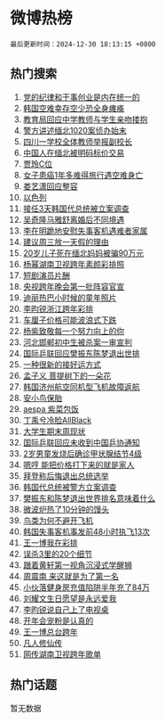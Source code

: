 # 微博热榜

`最后更新时间：2024-12-30 18:13:15 +0800`

## 热门搜索

1. [党的纪律和干事创业是内在统一的](https://m.weibo.cn/search?containerid=100103type%3D1%26t%3D10%26q%3D%23%E5%85%9A%E7%9A%84%E7%BA%AA%E5%BE%8B%E5%92%8C%E5%B9%B2%E4%BA%8B%E5%88%9B%E4%B8%9A%E6%98%AF%E5%86%85%E5%9C%A8%E7%BB%9F%E4%B8%80%E7%9A%84%23&stream_entry_id=51&isnewpage=1&extparam=seat%3D1%26c_type%3D51%26q%3D%2523%25E5%2585%259A%25E7%259A%2584%25E7%25BA%25AA%25E5%25BE%258B%25E5%2592%258C%25E5%25B9%25B2%25E4%25BA%258B%25E5%2588%259B%25E4%25B8%259A%25E6%2598%25AF%25E5%2586%2585%25E5%259C%25A8%25E7%25BB%259F%25E4%25B8%2580%25E7%259A%2584%2523%26cate%3D10103%26pos%3D0%26dgr%3D0%26filter_type%3Drealtimehot%26stream_entry_id%3D51%26display_time%3D1735553594%26pre_seqid%3D1735553594007032451613)
1. [韩国空难幸存空少恐全身瘫痪](https://m.weibo.cn/search?containerid=100103type%3D1%26t%3D10%26q%3D%23%E9%9F%A9%E5%9B%BD%E7%A9%BA%E9%9A%BE%E5%B9%B8%E5%AD%98%E7%A9%BA%E5%B0%91%E6%81%90%E5%85%A8%E8%BA%AB%E7%98%AB%E7%97%AA%23&stream_entry_id=31&isnewpage=1&extparam=seat%3D1%26lcate%3D5001%26pos%3D0%26dgr%3D0%26filter_type%3Drealtimehot%26c_type%3D31%26realpos%3D1%26cate%3D5001%26flag%3D2%26q%3D%2523%25E9%259F%25A9%25E5%259B%25BD%25E7%25A9%25BA%25E9%259A%25BE%25E5%25B9%25B8%25E5%25AD%2598%25E7%25A9%25BA%25E5%25B0%2591%25E6%2581%2590%25E5%2585%25A8%25E8%25BA%25AB%25E7%2598%25AB%25E7%2597%25AA%2523%26band_rank%3D1%26stream_entry_id%3D31%26display_time%3D1735553594%26pre_seqid%3D1735553594007032451613)
1. [教育局回应中学教师与学生亲吻搂抱](https://m.weibo.cn/search?containerid=100103type%3D1%26t%3D10%26q%3D%23%E6%95%99%E8%82%B2%E5%B1%80%E5%9B%9E%E5%BA%94%E4%B8%AD%E5%AD%A6%E6%95%99%E5%B8%88%E4%B8%8E%E5%AD%A6%E7%94%9F%E4%BA%B2%E5%90%BB%E6%90%82%E6%8A%B1%23&stream_entry_id=31&isnewpage=1&extparam=seat%3D1%26lcate%3D5001%26pos%3D1%26dgr%3D0%26filter_type%3Drealtimehot%26c_type%3D31%26realpos%3D2%26cate%3D5001%26flag%3D1%26q%3D%2523%25E6%2595%2599%25E8%2582%25B2%25E5%25B1%2580%25E5%259B%259E%25E5%25BA%2594%25E4%25B8%25AD%25E5%25AD%25A6%25E6%2595%2599%25E5%25B8%2588%25E4%25B8%258E%25E5%25AD%25A6%25E7%2594%259F%25E4%25BA%25B2%25E5%2590%25BB%25E6%2590%2582%25E6%258A%25B1%2523%26band_rank%3D2%26stream_entry_id%3D31%26display_time%3D1735553594%26pre_seqid%3D1735553594007032451613)
1. [警方讲述缅北1020案侦办始末](https://m.weibo.cn/search?containerid=100103type%3D1%26t%3D10%26q%3D%23%E8%AD%A6%E6%96%B9%E8%AE%B2%E8%BF%B0%E7%BC%85%E5%8C%971020%E6%A1%88%E4%BE%A6%E5%8A%9E%E5%A7%8B%E6%9C%AB%23&stream_entry_id=31&isnewpage=1&extparam=seat%3D1%26lcate%3D5001%26pos%3D2%26dgr%3D0%26filter_type%3Drealtimehot%26c_type%3D31%26realpos%3D3%26cate%3D5001%26flag%3D1%26q%3D%2523%25E8%25AD%25A6%25E6%2596%25B9%25E8%25AE%25B2%25E8%25BF%25B0%25E7%25BC%2585%25E5%258C%25971020%25E6%25A1%2588%25E4%25BE%25A6%25E5%258A%259E%25E5%25A7%258B%25E6%259C%25AB%2523%26band_rank%3D3%26stream_entry_id%3D31%26display_time%3D1735553594%26pre_seqid%3D1735553594007032451613)
1. [四川一学校全体教师举报副校长](https://m.weibo.cn/search?containerid=100103type%3D1%26t%3D10%26q%3D%23%E5%9B%9B%E5%B7%9D%E4%B8%80%E5%AD%A6%E6%A0%A1%E5%85%A8%E4%BD%93%E6%95%99%E5%B8%88%E4%B8%BE%E6%8A%A5%E5%89%AF%E6%A0%A1%E9%95%BF%23&stream_entry_id=31&isnewpage=1&extparam=seat%3D1%26lcate%3D5001%26pos%3D3%26dgr%3D0%26filter_type%3Drealtimehot%26c_type%3D31%26realpos%3D4%26cate%3D5001%26flag%3D0%26q%3D%2523%25E5%259B%259B%25E5%25B7%259D%25E4%25B8%2580%25E5%25AD%25A6%25E6%25A0%25A1%25E5%2585%25A8%25E4%25BD%2593%25E6%2595%2599%25E5%25B8%2588%25E4%25B8%25BE%25E6%258A%25A5%25E5%2589%25AF%25E6%25A0%25A1%25E9%2595%25BF%2523%26band_rank%3D4%26stream_entry_id%3D31%26display_time%3D1735553594%26pre_seqid%3D1735553594007032451613)
1. [中国人在缅北被明码标价交易](https://m.weibo.cn/search?containerid=100103type%3D1%26t%3D10%26q%3D%23%E4%B8%AD%E5%9B%BD%E4%BA%BA%E5%9C%A8%E7%BC%85%E5%8C%97%E8%A2%AB%E6%98%8E%E7%A0%81%E6%A0%87%E4%BB%B7%E4%BA%A4%E6%98%93%23&stream_entry_id=31&isnewpage=1&extparam=seat%3D1%26lcate%3D5001%26pos%3D4%26dgr%3D0%26filter_type%3Drealtimehot%26c_type%3D31%26realpos%3D5%26cate%3D5001%26flag%3D2%26q%3D%2523%25E4%25B8%25AD%25E5%259B%25BD%25E4%25BA%25BA%25E5%259C%25A8%25E7%25BC%2585%25E5%258C%2597%25E8%25A2%25AB%25E6%2598%258E%25E7%25A0%2581%25E6%25A0%2587%25E4%25BB%25B7%25E4%25BA%25A4%25E6%2598%2593%2523%26band_rank%3D5%26stream_entry_id%3D31%26display_time%3D1735553594%26pre_seqid%3D1735553594007032451613)
1. [贾玲C位](https://m.weibo.cn/search?containerid=100103type%3D1%26t%3D10%26q%3D%23%E8%B4%BE%E7%8E%B2C%E4%BD%8D%23&stream_entry_id=31&isnewpage=1&extparam=seat%3D1%26lcate%3D5001%26pos%3D5%26dgr%3D0%26filter_type%3Drealtimehot%26c_type%3D31%26realpos%3D6%26cate%3D5001%26flag%3D2%26q%3D%2523%25E8%25B4%25BE%25E7%258E%25B2C%25E4%25BD%258D%2523%26band_rank%3D6%26stream_entry_id%3D31%26display_time%3D1735553594%26pre_seqid%3D1735553594007032451613)
1. [女子患癌1年多难得旅行遇空难身亡](https://m.weibo.cn/search?containerid=100103type%3D1%26t%3D10%26q%3D%23%E5%A5%B3%E5%AD%90%E6%82%A3%E7%99%8C1%E5%B9%B4%E5%A4%9A%E9%9A%BE%E5%BE%97%E6%97%85%E8%A1%8C%E9%81%87%E7%A9%BA%E9%9A%BE%E8%BA%AB%E4%BA%A1%23&stream_entry_id=31&isnewpage=1&extparam=seat%3D1%26lcate%3D5001%26pos%3D6%26dgr%3D0%26filter_type%3Drealtimehot%26c_type%3D31%26realpos%3D7%26cate%3D5001%26flag%3D0%26q%3D%2523%25E5%25A5%25B3%25E5%25AD%2590%25E6%2582%25A3%25E7%2599%258C1%25E5%25B9%25B4%25E5%25A4%259A%25E9%259A%25BE%25E5%25BE%2597%25E6%2597%2585%25E8%25A1%258C%25E9%2581%2587%25E7%25A9%25BA%25E9%259A%25BE%25E8%25BA%25AB%25E4%25BA%25A1%2523%26band_rank%3D7%26stream_entry_id%3D31%26display_time%3D1735553594%26pre_seqid%3D1735553594007032451613)
1. [娄艺潇回应整容](https://m.weibo.cn/search?containerid=100103type%3D1%26t%3D10%26q%3D%23%E5%A8%84%E8%89%BA%E6%BD%87%E5%9B%9E%E5%BA%94%E6%95%B4%E5%AE%B9%23&stream_entry_id=31&isnewpage=1&extparam=seat%3D1%26lcate%3D5001%26pos%3D7%26dgr%3D0%26filter_type%3Drealtimehot%26c_type%3D31%26realpos%3D8%26cate%3D5001%26flag%3D2%26q%3D%2523%25E5%25A8%2584%25E8%2589%25BA%25E6%25BD%2587%25E5%259B%259E%25E5%25BA%2594%25E6%2595%25B4%25E5%25AE%25B9%2523%26band_rank%3D8%26stream_entry_id%3D31%26display_time%3D1735553594%26pre_seqid%3D1735553594007032451613)
1. [以色列](https://m.weibo.cn/search?containerid=100103type%3D1%26t%3D10%26q%3D%E4%BB%A5%E8%89%B2%E5%88%97&stream_entry_id=31&isnewpage=1&extparam=seat%3D1%26lcate%3D5001%26pos%3D8%26dgr%3D0%26filter_type%3Drealtimehot%26c_type%3D31%26realpos%3D9%26cate%3D5001%26flag%3D1%26q%3D%25E4%25BB%25A5%25E8%2589%25B2%25E5%2588%2597%26band_rank%3D9%26stream_entry_id%3D31%26display_time%3D1735553594%26pre_seqid%3D1735553594007032451613)
1. [接任3天韩国代总统被立案调查](https://m.weibo.cn/search?containerid=100103type%3D1%26t%3D10%26q%3D%23%E6%8E%A5%E4%BB%BB3%E5%A4%A9%E9%9F%A9%E5%9B%BD%E4%BB%A3%E6%80%BB%E7%BB%9F%E8%A2%AB%E7%AB%8B%E6%A1%88%E8%B0%83%E6%9F%A5%23&stream_entry_id=31&isnewpage=1&extparam=seat%3D1%26lcate%3D5001%26pos%3D9%26dgr%3D0%26filter_type%3Drealtimehot%26c_type%3D31%26realpos%3D10%26cate%3D5001%26flag%3D1%26q%3D%2523%25E6%258E%25A5%25E4%25BB%25BB3%25E5%25A4%25A9%25E9%259F%25A9%25E5%259B%25BD%25E4%25BB%25A3%25E6%2580%25BB%25E7%25BB%259F%25E8%25A2%25AB%25E7%25AB%258B%25E6%25A1%2588%25E8%25B0%2583%25E6%259F%25A5%2523%26band_rank%3D10%26stream_entry_id%3D31%26display_time%3D1735553594%26pre_seqid%3D1735553594007032451613)
1. [吴奇隆马雅舒离婚后不同境遇](https://m.weibo.cn/search?containerid=100103type%3D1%26t%3D10%26q%3D%23%E5%90%B4%E5%A5%87%E9%9A%86%E9%A9%AC%E9%9B%85%E8%88%92%E7%A6%BB%E5%A9%9A%E5%90%8E%E4%B8%8D%E5%90%8C%E5%A2%83%E9%81%87%23&stream_entry_id=31&isnewpage=1&extparam=seat%3D1%26lcate%3D5001%26pos%3D10%26dgr%3D0%26filter_type%3Drealtimehot%26c_type%3D31%26realpos%3D11%26cate%3D5001%26flag%3D1%26q%3D%2523%25E5%2590%25B4%25E5%25A5%2587%25E9%259A%2586%25E9%25A9%25AC%25E9%259B%2585%25E8%2588%2592%25E7%25A6%25BB%25E5%25A9%259A%25E5%2590%258E%25E4%25B8%258D%25E5%2590%258C%25E5%25A2%2583%25E9%2581%2587%2523%26band_rank%3D11%26stream_entry_id%3D31%26display_time%3D1735553594%26pre_seqid%3D1735553594007032451613)
1. [李在明跪地安慰失事客机遇难者家属](https://m.weibo.cn/search?containerid=100103type%3D1%26t%3D10%26q%3D%23%E6%9D%8E%E5%9C%A8%E6%98%8E%E8%B7%AA%E5%9C%B0%E5%AE%89%E6%85%B0%E5%A4%B1%E4%BA%8B%E5%AE%A2%E6%9C%BA%E9%81%87%E9%9A%BE%E8%80%85%E5%AE%B6%E5%B1%9E%23&stream_entry_id=31&isnewpage=1&extparam=seat%3D1%26lcate%3D5001%26pos%3D11%26dgr%3D0%26filter_type%3Drealtimehot%26c_type%3D31%26realpos%3D12%26cate%3D5001%26flag%3D1%26q%3D%2523%25E6%259D%258E%25E5%259C%25A8%25E6%2598%258E%25E8%25B7%25AA%25E5%259C%25B0%25E5%25AE%2589%25E6%2585%25B0%25E5%25A4%25B1%25E4%25BA%258B%25E5%25AE%25A2%25E6%259C%25BA%25E9%2581%2587%25E9%259A%25BE%25E8%2580%2585%25E5%25AE%25B6%25E5%25B1%259E%2523%26band_rank%3D12%26stream_entry_id%3D31%26display_time%3D1735553594%26pre_seqid%3D1735553594007032451613)
1. [建议周三放一天假的理由](https://m.weibo.cn/search?containerid=100103type%3D1%26t%3D10%26q%3D%E5%BB%BA%E8%AE%AE%E5%91%A8%E4%B8%89%E6%94%BE%E4%B8%80%E5%A4%A9%E5%81%87%E7%9A%84%E7%90%86%E7%94%B1&stream_entry_id=31&isnewpage=1&extparam=seat%3D1%26lcate%3D5001%26pos%3D12%26dgr%3D0%26filter_type%3Drealtimehot%26c_type%3D31%26realpos%3D13%26cate%3D5001%26flag%3D2%26q%3D%25E5%25BB%25BA%25E8%25AE%25AE%25E5%2591%25A8%25E4%25B8%2589%25E6%2594%25BE%25E4%25B8%2580%25E5%25A4%25A9%25E5%2581%2587%25E7%259A%2584%25E7%2590%2586%25E7%2594%25B1%26band_rank%3D13%26stream_entry_id%3D31%26display_time%3D1735553594%26pre_seqid%3D1735553594007032451613)
1. [20岁儿子死在缅北妈妈被骗90万元](https://m.weibo.cn/search?containerid=100103type%3D1%26t%3D10%26q%3D%2320%E5%B2%81%E5%84%BF%E5%AD%90%E6%AD%BB%E5%9C%A8%E7%BC%85%E5%8C%97%E5%A6%88%E5%A6%88%E8%A2%AB%E9%AA%9790%E4%B8%87%E5%85%83%23&stream_entry_id=31&isnewpage=1&extparam=seat%3D1%26lcate%3D5001%26pos%3D13%26dgr%3D0%26filter_type%3Drealtimehot%26c_type%3D31%26realpos%3D14%26cate%3D5001%26flag%3D0%26q%3D%252320%25E5%25B2%2581%25E5%2584%25BF%25E5%25AD%2590%25E6%25AD%25BB%25E5%259C%25A8%25E7%25BC%2585%25E5%258C%2597%25E5%25A6%2588%25E5%25A6%2588%25E8%25A2%25AB%25E9%25AA%259790%25E4%25B8%2587%25E5%2585%2583%2523%26band_rank%3D14%26stream_entry_id%3D31%26display_time%3D1735553594%26pre_seqid%3D1735553594007032451613)
1. [杨幂湖南卫视跨年素颜彩排照](https://m.weibo.cn/search?containerid=100103type%3D1%26t%3D10%26q%3D%23%E6%9D%A8%E5%B9%82%E6%B9%96%E5%8D%97%E5%8D%AB%E8%A7%86%E8%B7%A8%E5%B9%B4%E7%B4%A0%E9%A2%9C%E5%BD%A9%E6%8E%92%E7%85%A7%23&stream_entry_id=31&isnewpage=1&extparam=seat%3D1%26lcate%3D5001%26pos%3D14%26dgr%3D0%26filter_type%3Drealtimehot%26c_type%3D31%26realpos%3D15%26cate%3D5001%26flag%3D1%26q%3D%2523%25E6%259D%25A8%25E5%25B9%2582%25E6%25B9%2596%25E5%258D%2597%25E5%258D%25AB%25E8%25A7%2586%25E8%25B7%25A8%25E5%25B9%25B4%25E7%25B4%25A0%25E9%25A2%259C%25E5%25BD%25A9%25E6%258E%2592%25E7%2585%25A7%2523%26band_rank%3D15%26stream_entry_id%3D31%26display_time%3D1735553594%26pre_seqid%3D1735553594007032451613)
1. [短剧演员片酬](https://m.weibo.cn/search?containerid=100103type%3D1%26t%3D10%26q%3D%23%E7%9F%AD%E5%89%A7%E6%BC%94%E5%91%98%E7%89%87%E9%85%AC%23&stream_entry_id=31&isnewpage=1&extparam=seat%3D1%26lcate%3D5001%26pos%3D15%26dgr%3D0%26filter_type%3Drealtimehot%26c_type%3D31%26realpos%3D16%26cate%3D5001%26flag%3D1%26q%3D%2523%25E7%259F%25AD%25E5%2589%25A7%25E6%25BC%2594%25E5%2591%2598%25E7%2589%2587%25E9%2585%25AC%2523%26band_rank%3D16%26stream_entry_id%3D31%26display_time%3D1735553594%26pre_seqid%3D1735553594007032451613)
1. [央视跨年晚会第一批阵容官宣](https://m.weibo.cn/search?containerid=100103type%3D1%26t%3D10%26q%3D%E5%A4%AE%E8%A7%86%E8%B7%A8%E5%B9%B4%E6%99%9A%E4%BC%9A%E7%AC%AC%E4%B8%80%E6%89%B9%E9%98%B5%E5%AE%B9%E5%AE%98%E5%AE%A3&stream_entry_id=31&isnewpage=1&extparam=seat%3D1%26lcate%3D5001%26pos%3D16%26dgr%3D0%26filter_type%3Drealtimehot%26c_type%3D31%26realpos%3D17%26cate%3D5001%26flag%3D0%26q%3D%25E5%25A4%25AE%25E8%25A7%2586%25E8%25B7%25A8%25E5%25B9%25B4%25E6%2599%259A%25E4%25BC%259A%25E7%25AC%25AC%25E4%25B8%2580%25E6%2589%25B9%25E9%2598%25B5%25E5%25AE%25B9%25E5%25AE%2598%25E5%25AE%25A3%26band_rank%3D17%26stream_entry_id%3D31%26display_time%3D1735553594%26pre_seqid%3D1735553594007032451613)
1. [迪丽热巴小时候的童年照片](https://m.weibo.cn/search?containerid=100103type%3D1%26t%3D10%26q%3D%23%E8%BF%AA%E4%B8%BD%E7%83%AD%E5%B7%B4%E5%B0%8F%E6%97%B6%E5%80%99%E7%9A%84%E7%AB%A5%E5%B9%B4%E7%85%A7%E7%89%87%23&stream_entry_id=31&isnewpage=1&extparam=seat%3D1%26lcate%3D5001%26pos%3D17%26dgr%3D0%26filter_type%3Drealtimehot%26c_type%3D31%26realpos%3D18%26cate%3D5001%26flag%3D1%26q%3D%2523%25E8%25BF%25AA%25E4%25B8%25BD%25E7%2583%25AD%25E5%25B7%25B4%25E5%25B0%258F%25E6%2597%25B6%25E5%2580%2599%25E7%259A%2584%25E7%25AB%25A5%25E5%25B9%25B4%25E7%2585%25A7%25E7%2589%2587%2523%26band_rank%3D18%26stream_entry_id%3D31%26display_time%3D1735553594%26pre_seqid%3D1735553594007032451613)
1. [李昀锐浙江跨年彩排](https://m.weibo.cn/search?containerid=100103type%3D1%26t%3D10%26q%3D%E6%9D%8E%E6%98%80%E9%94%90%E6%B5%99%E6%B1%9F%E8%B7%A8%E5%B9%B4%E5%BD%A9%E6%8E%92&stream_entry_id=31&isnewpage=1&extparam=seat%3D1%26lcate%3D5001%26pos%3D18%26dgr%3D0%26filter_type%3Drealtimehot%26c_type%3D31%26realpos%3D19%26cate%3D5001%26flag%3D1%26q%3D%25E6%259D%258E%25E6%2598%2580%25E9%2594%2590%25E6%25B5%2599%25E6%25B1%259F%25E8%25B7%25A8%25E5%25B9%25B4%25E5%25BD%25A9%25E6%258E%2592%26band_rank%3D19%26stream_entry_id%3D31%26display_time%3D1735553594%26pre_seqid%3D1735553594007032451613)
1. [车厘子价格可能波浪式下跌](https://m.weibo.cn/search?containerid=100103type%3D1%26t%3D10%26q%3D%23%E8%BD%A6%E5%8E%98%E5%AD%90%E4%BB%B7%E6%A0%BC%E5%8F%AF%E8%83%BD%E6%B3%A2%E6%B5%AA%E5%BC%8F%E4%B8%8B%E8%B7%8C%23&stream_entry_id=31&isnewpage=1&extparam=seat%3D1%26lcate%3D5001%26pos%3D19%26dgr%3D0%26filter_type%3Drealtimehot%26c_type%3D31%26realpos%3D20%26cate%3D5001%26flag%3D1%26q%3D%2523%25E8%25BD%25A6%25E5%258E%2598%25E5%25AD%2590%25E4%25BB%25B7%25E6%25A0%25BC%25E5%258F%25AF%25E8%2583%25BD%25E6%25B3%25A2%25E6%25B5%25AA%25E5%25BC%258F%25E4%25B8%258B%25E8%25B7%258C%2523%26band_rank%3D20%26stream_entry_id%3D31%26display_time%3D1735553594%26pre_seqid%3D1735553594007032451613)
1. [杨紫致敬每一个努力向上的你](https://m.weibo.cn/search?containerid=100103type%3D1%26t%3D10%26q%3D%23%E6%9D%A8%E7%B4%AB%E8%87%B4%E6%95%AC%E6%AF%8F%E4%B8%80%E4%B8%AA%E5%8A%AA%E5%8A%9B%E5%90%91%E4%B8%8A%E7%9A%84%E4%BD%A0%23&stream_entry_id=31&isnewpage=1&extparam=seat%3D1%26lcate%3D5001%26pos%3D20%26dgr%3D0%26filter_type%3Drealtimehot%26c_type%3D31%26realpos%3D21%26cate%3D5001%26flag%3D1%26q%3D%2523%25E6%259D%25A8%25E7%25B4%25AB%25E8%2587%25B4%25E6%2595%25AC%25E6%25AF%258F%25E4%25B8%2580%25E4%25B8%25AA%25E5%258A%25AA%25E5%258A%259B%25E5%2590%2591%25E4%25B8%258A%25E7%259A%2584%25E4%25BD%25A0%2523%26band_rank%3D21%26stream_entry_id%3D31%26display_time%3D1735553594%26pre_seqid%3D1735553594007032451613)
1. [河北邯郸初中生被杀案一审宣判](https://m.weibo.cn/search?containerid=100103type%3D1%26t%3D10%26q%3D%23%E6%B2%B3%E5%8C%97%E9%82%AF%E9%83%B8%E5%88%9D%E4%B8%AD%E7%94%9F%E8%A2%AB%E6%9D%80%E6%A1%88%E4%B8%80%E5%AE%A1%E5%AE%A3%E5%88%A4%23&stream_entry_id=31&isnewpage=1&extparam=seat%3D1%26lcate%3D5001%26pos%3D21%26dgr%3D0%26filter_type%3Drealtimehot%26c_type%3D31%26realpos%3D22%26cate%3D5001%26flag%3D0%26q%3D%2523%25E6%25B2%25B3%25E5%258C%2597%25E9%2582%25AF%25E9%2583%25B8%25E5%2588%259D%25E4%25B8%25AD%25E7%2594%259F%25E8%25A2%25AB%25E6%259D%2580%25E6%25A1%2588%25E4%25B8%2580%25E5%25AE%25A1%25E5%25AE%25A3%25E5%2588%25A4%2523%26band_rank%3D22%26stream_entry_id%3D31%26display_time%3D1735553594%26pre_seqid%3D1735553594007032451613)
1. [国际乒联回应樊振东陈梦退出世排](https://m.weibo.cn/search?containerid=100103type%3D1%26t%3D10%26q%3D%23%E5%9B%BD%E9%99%85%E4%B9%92%E8%81%94%E5%9B%9E%E5%BA%94%E6%A8%8A%E6%8C%AF%E4%B8%9C%E9%99%88%E6%A2%A6%E9%80%80%E5%87%BA%E4%B8%96%E6%8E%92%23&stream_entry_id=31&isnewpage=1&extparam=seat%3D1%26lcate%3D5001%26pos%3D22%26dgr%3D0%26filter_type%3Drealtimehot%26c_type%3D31%26realpos%3D23%26cate%3D5001%26flag%3D1%26q%3D%2523%25E5%259B%25BD%25E9%2599%2585%25E4%25B9%2592%25E8%2581%2594%25E5%259B%259E%25E5%25BA%2594%25E6%25A8%258A%25E6%258C%25AF%25E4%25B8%259C%25E9%2599%2588%25E6%25A2%25A6%25E9%2580%2580%25E5%2587%25BA%25E4%25B8%2596%25E6%258E%2592%2523%26band_rank%3D23%26stream_entry_id%3D31%26display_time%3D1735553594%26pre_seqid%3D1735553594007032451613)
1. [一种很新的接好运方式](https://m.weibo.cn/search?containerid=100103type%3D1%26t%3D10%26q%3D%23%E4%B8%80%E7%A7%8D%E5%BE%88%E6%96%B0%E7%9A%84%E6%8E%A5%E5%A5%BD%E8%BF%90%E6%96%B9%E5%BC%8F%23&stream_entry_id=31&isnewpage=1&extparam=seat%3D1%26lcate%3D5001%26q%3D%2523%25E4%25B8%2580%25E7%25A7%258D%25E5%25BE%2588%25E6%2596%25B0%25E7%259A%2584%25E6%258E%25A5%25E5%25A5%25BD%25E8%25BF%2590%25E6%2596%25B9%25E5%25BC%258F%2523%26dgr%3D0%26filter_type%3Drealtimehot%26adid%3D270551%26c_type%3D31%26realpos%3D24%26cate%3D5001%26flag%3D0%26pos%3D23%26band_rank%3D24%26stream_entry_id%3D31%26display_time%3D1735553594%26pre_seqid%3D1735553594007032451613)
1. [孟子义 菩提树下的一朵花](https://m.weibo.cn/search?containerid=100103type%3D1%26t%3D10%26q%3D%E5%AD%9F%E5%AD%90%E4%B9%89+%E8%8F%A9%E6%8F%90%E6%A0%91%E4%B8%8B%E7%9A%84%E4%B8%80%E6%9C%B5%E8%8A%B1&stream_entry_id=31&isnewpage=1&extparam=seat%3D1%26lcate%3D5001%26pos%3D24%26dgr%3D0%26filter_type%3Drealtimehot%26c_type%3D31%26realpos%3D25%26cate%3D5001%26flag%3D1%26q%3D%25E5%25AD%259F%25E5%25AD%2590%25E4%25B9%2589%2520%25E8%258F%25A9%25E6%258F%2590%25E6%25A0%2591%25E4%25B8%258B%25E7%259A%2584%25E4%25B8%2580%25E6%259C%25B5%25E8%258A%25B1%26band_rank%3D25%26stream_entry_id%3D31%26display_time%3D1735553594%26pre_seqid%3D1735553594007032451613)
1. [韩国济州航空同机型飞机故障返航](https://m.weibo.cn/search?containerid=100103type%3D1%26t%3D10%26q%3D%23%E9%9F%A9%E5%9B%BD%E6%B5%8E%E5%B7%9E%E8%88%AA%E7%A9%BA%E5%90%8C%E6%9C%BA%E5%9E%8B%E9%A3%9E%E6%9C%BA%E6%95%85%E9%9A%9C%E8%BF%94%E8%88%AA%23&stream_entry_id=31&isnewpage=1&extparam=seat%3D1%26lcate%3D5001%26pos%3D25%26dgr%3D0%26filter_type%3Drealtimehot%26c_type%3D31%26realpos%3D26%26cate%3D5001%26flag%3D0%26q%3D%2523%25E9%259F%25A9%25E5%259B%25BD%25E6%25B5%258E%25E5%25B7%259E%25E8%2588%25AA%25E7%25A9%25BA%25E5%2590%258C%25E6%259C%25BA%25E5%259E%258B%25E9%25A3%259E%25E6%259C%25BA%25E6%2595%2585%25E9%259A%259C%25E8%25BF%2594%25E8%2588%25AA%2523%26band_rank%3D26%26stream_entry_id%3D31%26display_time%3D1735553594%26pre_seqid%3D1735553594007032451613)
1. [安小鸟保胎](https://m.weibo.cn/search?containerid=100103type%3D1%26t%3D10%26q%3D%E5%AE%89%E5%B0%8F%E9%B8%9F%E4%BF%9D%E8%83%8E&stream_entry_id=31&isnewpage=1&extparam=seat%3D1%26lcate%3D5001%26pos%3D26%26dgr%3D0%26filter_type%3Drealtimehot%26c_type%3D31%26realpos%3D27%26cate%3D5001%26flag%3D0%26q%3D%25E5%25AE%2589%25E5%25B0%258F%25E9%25B8%259F%25E4%25BF%259D%25E8%2583%258E%26band_rank%3D27%26stream_entry_id%3D31%26display_time%3D1735553594%26pre_seqid%3D1735553594007032451613)
1. [aespa 紫菜包饭](https://m.weibo.cn/search?containerid=100103type%3D1%26t%3D10%26q%3Daespa+%E7%B4%AB%E8%8F%9C%E5%8C%85%E9%A5%AD&stream_entry_id=31&isnewpage=1&extparam=seat%3D1%26lcate%3D5001%26pos%3D27%26dgr%3D0%26filter_type%3Drealtimehot%26c_type%3D31%26realpos%3D28%26cate%3D5001%26flag%3D0%26q%3Daespa%2520%25E7%25B4%25AB%25E8%258F%259C%25E5%258C%2585%25E9%25A5%25AD%26band_rank%3D28%26stream_entry_id%3D31%26display_time%3D1735553594%26pre_seqid%3D1735553594007032451613)
1. [丁禹兮冷脸AllBlack](https://m.weibo.cn/search?containerid=100103type%3D1%26t%3D10%26q%3D%E4%B8%81%E7%A6%B9%E5%85%AE%E5%86%B7%E8%84%B8AllBlack&stream_entry_id=31&isnewpage=1&extparam=seat%3D1%26lcate%3D5001%26pos%3D28%26dgr%3D0%26filter_type%3Drealtimehot%26c_type%3D31%26realpos%3D29%26cate%3D5001%26flag%3D1%26q%3D%25E4%25B8%2581%25E7%25A6%25B9%25E5%2585%25AE%25E5%2586%25B7%25E8%2584%25B8AllBlack%26band_rank%3D29%26stream_entry_id%3D31%26display_time%3D1735553594%26pre_seqid%3D1735553594007032451613)
1. [大学生期末周现状](https://m.weibo.cn/search?containerid=100103type%3D1%26t%3D10%26q%3D%E5%A4%A7%E5%AD%A6%E7%94%9F%E6%9C%9F%E6%9C%AB%E5%91%A8%E7%8E%B0%E7%8A%B6&stream_entry_id=31&isnewpage=1&extparam=seat%3D1%26lcate%3D5001%26pos%3D29%26dgr%3D0%26filter_type%3Drealtimehot%26c_type%3D31%26realpos%3D30%26cate%3D5001%26flag%3D1%26q%3D%25E5%25A4%25A7%25E5%25AD%25A6%25E7%2594%259F%25E6%259C%259F%25E6%259C%25AB%25E5%2591%25A8%25E7%258E%25B0%25E7%258A%25B6%26band_rank%3D30%26stream_entry_id%3D31%26display_time%3D1735553594%26pre_seqid%3D1735553594007032451613)
1. [国际乒联回应未收到中国乒协通知](https://m.weibo.cn/search?containerid=100103type%3D1%26t%3D10%26q%3D%23%E5%9B%BD%E9%99%85%E4%B9%92%E8%81%94%E5%9B%9E%E5%BA%94%E6%9C%AA%E6%94%B6%E5%88%B0%E4%B8%AD%E5%9B%BD%E4%B9%92%E5%8D%8F%E9%80%9A%E7%9F%A5%23&stream_entry_id=31&isnewpage=1&extparam=seat%3D1%26lcate%3D5001%26pos%3D30%26dgr%3D0%26filter_type%3Drealtimehot%26c_type%3D31%26realpos%3D31%26cate%3D5001%26flag%3D0%26q%3D%2523%25E5%259B%25BD%25E9%2599%2585%25E4%25B9%2592%25E8%2581%2594%25E5%259B%259E%25E5%25BA%2594%25E6%259C%25AA%25E6%2594%25B6%25E5%2588%25B0%25E4%25B8%25AD%25E5%259B%25BD%25E4%25B9%2592%25E5%258D%258F%25E9%2580%259A%25E7%259F%25A5%2523%26band_rank%3D31%26stream_entry_id%3D31%26display_time%3D1735553594%26pre_seqid%3D1735553594007032451613)
1. [2岁男童发烧后确诊甲状腺结节4级](https://m.weibo.cn/search?containerid=100103type%3D1%26t%3D10%26q%3D%232%E5%B2%81%E7%94%B7%E7%AB%A5%E5%8F%91%E7%83%A7%E5%90%8E%E7%A1%AE%E8%AF%8A%E7%94%B2%E7%8A%B6%E8%85%BA%E7%BB%93%E8%8A%824%E7%BA%A7%23&stream_entry_id=31&isnewpage=1&extparam=seat%3D1%26lcate%3D5001%26pos%3D31%26dgr%3D0%26filter_type%3Drealtimehot%26c_type%3D31%26realpos%3D32%26cate%3D5001%26flag%3D1%26q%3D%25232%25E5%25B2%2581%25E7%2594%25B7%25E7%25AB%25A5%25E5%258F%2591%25E7%2583%25A7%25E5%2590%258E%25E7%25A1%25AE%25E8%25AF%258A%25E7%2594%25B2%25E7%258A%25B6%25E8%2585%25BA%25E7%25BB%2593%25E8%258A%25824%25E7%25BA%25A7%2523%26band_rank%3D32%26stream_entry_id%3D31%26display_time%3D1735553594%26pre_seqid%3D1735553594007032451613)
1. [嗯哼 能把价格打下来的就是家人](https://m.weibo.cn/search?containerid=100103type%3D1%26t%3D10%26q%3D%E5%97%AF%E5%93%BC+%E8%83%BD%E6%8A%8A%E4%BB%B7%E6%A0%BC%E6%89%93%E4%B8%8B%E6%9D%A5%E7%9A%84%E5%B0%B1%E6%98%AF%E5%AE%B6%E4%BA%BA&stream_entry_id=31&isnewpage=1&extparam=seat%3D1%26lcate%3D5001%26pos%3D32%26dgr%3D0%26filter_type%3Drealtimehot%26c_type%3D31%26realpos%3D33%26cate%3D5001%26flag%3D0%26q%3D%25E5%2597%25AF%25E5%2593%25BC%2520%25E8%2583%25BD%25E6%258A%258A%25E4%25BB%25B7%25E6%25A0%25BC%25E6%2589%2593%25E4%25B8%258B%25E6%259D%25A5%25E7%259A%2584%25E5%25B0%25B1%25E6%2598%25AF%25E5%25AE%25B6%25E4%25BA%25BA%26band_rank%3D33%26stream_entry_id%3D31%26display_time%3D1735553594%26pre_seqid%3D1735553594007032451613)
1. [拜登称后悔退出总统选举](https://m.weibo.cn/search?containerid=100103type%3D1%26t%3D10%26q%3D%23%E6%8B%9C%E7%99%BB%E7%A7%B0%E5%90%8E%E6%82%94%E9%80%80%E5%87%BA%E6%80%BB%E7%BB%9F%E9%80%89%E4%B8%BE%23&stream_entry_id=31&isnewpage=1&extparam=seat%3D1%26lcate%3D5001%26pos%3D33%26dgr%3D0%26filter_type%3Drealtimehot%26c_type%3D31%26realpos%3D34%26cate%3D5001%26flag%3D1%26q%3D%2523%25E6%258B%259C%25E7%2599%25BB%25E7%25A7%25B0%25E5%2590%258E%25E6%2582%2594%25E9%2580%2580%25E5%2587%25BA%25E6%2580%25BB%25E7%25BB%259F%25E9%2580%2589%25E4%25B8%25BE%2523%26band_rank%3D34%26stream_entry_id%3D31%26display_time%3D1735553594%26pre_seqid%3D1735553594007032451613)
1. [韩国代总统被警方立案调查](https://m.weibo.cn/search?containerid=100103type%3D1%26t%3D10%26q%3D%23%E9%9F%A9%E5%9B%BD%E4%BB%A3%E6%80%BB%E7%BB%9F%E8%A2%AB%E8%AD%A6%E6%96%B9%E7%AB%8B%E6%A1%88%E8%B0%83%E6%9F%A5%23&stream_entry_id=31&isnewpage=1&extparam=seat%3D1%26lcate%3D5001%26pos%3D34%26dgr%3D0%26filter_type%3Drealtimehot%26c_type%3D31%26realpos%3D35%26cate%3D5001%26flag%3D1%26q%3D%2523%25E9%259F%25A9%25E5%259B%25BD%25E4%25BB%25A3%25E6%2580%25BB%25E7%25BB%259F%25E8%25A2%25AB%25E8%25AD%25A6%25E6%2596%25B9%25E7%25AB%258B%25E6%25A1%2588%25E8%25B0%2583%25E6%259F%25A5%2523%26band_rank%3D35%26stream_entry_id%3D31%26display_time%3D1735553594%26pre_seqid%3D1735553594007032451613)
1. [樊振东和陈梦退出世界排名意味着什么](https://m.weibo.cn/search?containerid=100103type%3D1%26t%3D10%26q%3D%23%E6%A8%8A%E6%8C%AF%E4%B8%9C%E5%92%8C%E9%99%88%E6%A2%A6%E9%80%80%E5%87%BA%E4%B8%96%E7%95%8C%E6%8E%92%E5%90%8D%E6%84%8F%E5%91%B3%E7%9D%80%E4%BB%80%E4%B9%88%23&stream_entry_id=31&isnewpage=1&extparam=seat%3D1%26lcate%3D5001%26pos%3D35%26dgr%3D0%26filter_type%3Drealtimehot%26c_type%3D31%26realpos%3D36%26cate%3D5001%26flag%3D1%26q%3D%2523%25E6%25A8%258A%25E6%258C%25AF%25E4%25B8%259C%25E5%2592%258C%25E9%2599%2588%25E6%25A2%25A6%25E9%2580%2580%25E5%2587%25BA%25E4%25B8%2596%25E7%2595%258C%25E6%258E%2592%25E5%2590%258D%25E6%2584%258F%25E5%2591%25B3%25E7%259D%2580%25E4%25BB%2580%25E4%25B9%2588%2523%26band_rank%3D36%26stream_entry_id%3D31%26display_time%3D1735553594%26pre_seqid%3D1735553594007032451613)
1. [微波炉热了10分钟的馒头](https://m.weibo.cn/search?containerid=100103type%3D1%26t%3D10%26q%3D%E5%BE%AE%E6%B3%A2%E7%82%89%E7%83%AD%E4%BA%8610%E5%88%86%E9%92%9F%E7%9A%84%E9%A6%92%E5%A4%B4&stream_entry_id=31&isnewpage=1&extparam=seat%3D1%26lcate%3D5001%26pos%3D36%26dgr%3D0%26filter_type%3Drealtimehot%26c_type%3D31%26realpos%3D37%26cate%3D5001%26flag%3D0%26q%3D%25E5%25BE%25AE%25E6%25B3%25A2%25E7%2582%2589%25E7%2583%25AD%25E4%25BA%258610%25E5%2588%2586%25E9%2592%259F%25E7%259A%2584%25E9%25A6%2592%25E5%25A4%25B4%26band_rank%3D37%26stream_entry_id%3D31%26display_time%3D1735553594%26pre_seqid%3D1735553594007032451613)
1. [鸟类为何不避开飞机](https://m.weibo.cn/search?containerid=100103type%3D1%26t%3D10%26q%3D%23%E9%B8%9F%E7%B1%BB%E4%B8%BA%E4%BD%95%E4%B8%8D%E9%81%BF%E5%BC%80%E9%A3%9E%E6%9C%BA%23&stream_entry_id=31&isnewpage=1&extparam=seat%3D1%26lcate%3D5001%26pos%3D37%26dgr%3D0%26filter_type%3Drealtimehot%26c_type%3D31%26realpos%3D38%26cate%3D5001%26flag%3D0%26q%3D%2523%25E9%25B8%259F%25E7%25B1%25BB%25E4%25B8%25BA%25E4%25BD%2595%25E4%25B8%258D%25E9%2581%25BF%25E5%25BC%2580%25E9%25A3%259E%25E6%259C%25BA%2523%26band_rank%3D38%26stream_entry_id%3D31%26display_time%3D1735553594%26pre_seqid%3D1735553594007032451613)
1. [韩国失事客机事发前48小时执飞13次](https://m.weibo.cn/search?containerid=100103type%3D1%26t%3D10%26q%3D%23%E9%9F%A9%E5%9B%BD%E5%A4%B1%E4%BA%8B%E5%AE%A2%E6%9C%BA%E4%BA%8B%E5%8F%91%E5%89%8D48%E5%B0%8F%E6%97%B6%E6%89%A7%E9%A3%9E13%E6%AC%A1%23&stream_entry_id=31&isnewpage=1&extparam=seat%3D1%26lcate%3D5001%26pos%3D38%26dgr%3D0%26filter_type%3Drealtimehot%26c_type%3D31%26realpos%3D39%26cate%3D5001%26flag%3D1%26q%3D%2523%25E9%259F%25A9%25E5%259B%25BD%25E5%25A4%25B1%25E4%25BA%258B%25E5%25AE%25A2%25E6%259C%25BA%25E4%25BA%258B%25E5%258F%2591%25E5%2589%258D48%25E5%25B0%258F%25E6%2597%25B6%25E6%2589%25A7%25E9%25A3%259E13%25E6%25AC%25A1%2523%26band_rank%3D39%26stream_entry_id%3D31%26display_time%3D1735553594%26pre_seqid%3D1735553594007032451613)
1. [王一博我在彩排](https://m.weibo.cn/search?containerid=100103type%3D1%26t%3D10%26q%3D%23%E7%8E%8B%E4%B8%80%E5%8D%9A%E6%88%91%E5%9C%A8%E5%BD%A9%E6%8E%92%23&stream_entry_id=31&isnewpage=1&extparam=seat%3D1%26lcate%3D5001%26pos%3D39%26dgr%3D0%26filter_type%3Drealtimehot%26c_type%3D31%26realpos%3D40%26cate%3D5001%26flag%3D1%26q%3D%2523%25E7%258E%258B%25E4%25B8%2580%25E5%258D%259A%25E6%2588%2591%25E5%259C%25A8%25E5%25BD%25A9%25E6%258E%2592%2523%26band_rank%3D40%26stream_entry_id%3D31%26display_time%3D1735553594%26pre_seqid%3D1735553594007032451613)
1. [误杀3里的20个细节](https://m.weibo.cn/search?containerid=100103type%3D1%26t%3D10%26q%3D%E8%AF%AF%E6%9D%803%E9%87%8C%E7%9A%8420%E4%B8%AA%E7%BB%86%E8%8A%82&stream_entry_id=31&isnewpage=1&extparam=seat%3D1%26lcate%3D5001%26pos%3D40%26dgr%3D0%26filter_type%3Drealtimehot%26c_type%3D31%26realpos%3D41%26cate%3D5001%26flag%3D1%26q%3D%25E8%25AF%25AF%25E6%259D%25803%25E9%2587%258C%25E7%259A%258420%25E4%25B8%25AA%25E7%25BB%2586%25E8%258A%2582%26band_rank%3D41%26stream_entry_id%3D31%26display_time%3D1735553594%26pre_seqid%3D1735553594007032451613)
1. [跟着黄轩第一视角沉浸式学醒狮](https://m.weibo.cn/search?containerid=100103type%3D1%26t%3D10%26q%3D%E8%B7%9F%E7%9D%80%E9%BB%84%E8%BD%A9%E7%AC%AC%E4%B8%80%E8%A7%86%E8%A7%92%E6%B2%89%E6%B5%B8%E5%BC%8F%E5%AD%A6%E9%86%92%E7%8B%AE&stream_entry_id=31&isnewpage=1&extparam=seat%3D1%26lcate%3D5001%26pos%3D41%26dgr%3D0%26filter_type%3Drealtimehot%26c_type%3D31%26realpos%3D42%26cate%3D5001%26flag%3D1%26q%3D%25E8%25B7%259F%25E7%259D%2580%25E9%25BB%2584%25E8%25BD%25A9%25E7%25AC%25AC%25E4%25B8%2580%25E8%25A7%2586%25E8%25A7%2592%25E6%25B2%2589%25E6%25B5%25B8%25E5%25BC%258F%25E5%25AD%25A6%25E9%2586%2592%25E7%258B%25AE%26band_rank%3D42%26stream_entry_id%3D31%26display_time%3D1735553594%26pre_seqid%3D1735553594007032451613)
1. [周震南 来这就是为了第一名](https://m.weibo.cn/search?containerid=100103type%3D1%26t%3D10%26q%3D%E5%91%A8%E9%9C%87%E5%8D%97+%E6%9D%A5%E8%BF%99%E5%B0%B1%E6%98%AF%E4%B8%BA%E4%BA%86%E7%AC%AC%E4%B8%80%E5%90%8D&stream_entry_id=31&isnewpage=1&extparam=seat%3D1%26lcate%3D5001%26pos%3D42%26dgr%3D0%26filter_type%3Drealtimehot%26c_type%3D31%26realpos%3D43%26cate%3D5001%26flag%3D1%26q%3D%25E5%2591%25A8%25E9%259C%2587%25E5%258D%2597%2520%25E6%259D%25A5%25E8%25BF%2599%25E5%25B0%25B1%25E6%2598%25AF%25E4%25B8%25BA%25E4%25BA%2586%25E7%25AC%25AC%25E4%25B8%2580%25E5%2590%258D%26band_rank%3D43%26stream_entry_id%3D31%26display_time%3D1735553594%26pre_seqid%3D1735553594007032451613)
1. [小伙落健身房充值陷阱半年充了84万](https://m.weibo.cn/search?containerid=100103type%3D1%26t%3D10%26q%3D%23%E5%B0%8F%E4%BC%99%E8%90%BD%E5%81%A5%E8%BA%AB%E6%88%BF%E5%85%85%E5%80%BC%E9%99%B7%E9%98%B1%E5%8D%8A%E5%B9%B4%E5%85%85%E4%BA%8684%E4%B8%87%23&stream_entry_id=31&isnewpage=1&extparam=seat%3D1%26lcate%3D5001%26pos%3D43%26dgr%3D0%26filter_type%3Drealtimehot%26c_type%3D31%26realpos%3D44%26cate%3D5001%26flag%3D1%26q%3D%2523%25E5%25B0%258F%25E4%25BC%2599%25E8%2590%25BD%25E5%2581%25A5%25E8%25BA%25AB%25E6%2588%25BF%25E5%2585%2585%25E5%2580%25BC%25E9%2599%25B7%25E9%2598%25B1%25E5%258D%258A%25E5%25B9%25B4%25E5%2585%2585%25E4%25BA%258684%25E4%25B8%2587%2523%26band_rank%3D44%26stream_entry_id%3D31%26display_time%3D1735553594%26pre_seqid%3D1735553594007032451613)
1. [刘耀文生日愿望是永远爱我](https://m.weibo.cn/search?containerid=100103type%3D1%26t%3D10%26q%3D%23%E5%88%98%E8%80%80%E6%96%87%E7%94%9F%E6%97%A5%E6%84%BF%E6%9C%9B%E6%98%AF%E6%B0%B8%E8%BF%9C%E7%88%B1%E6%88%91%23&stream_entry_id=31&isnewpage=1&extparam=seat%3D1%26lcate%3D5001%26pos%3D44%26dgr%3D0%26filter_type%3Drealtimehot%26c_type%3D31%26realpos%3D45%26cate%3D5001%26flag%3D1%26q%3D%2523%25E5%2588%2598%25E8%2580%2580%25E6%2596%2587%25E7%2594%259F%25E6%2597%25A5%25E6%2584%25BF%25E6%259C%259B%25E6%2598%25AF%25E6%25B0%25B8%25E8%25BF%259C%25E7%2588%25B1%25E6%2588%2591%2523%26band_rank%3D45%26stream_entry_id%3D31%26display_time%3D1735553594%26pre_seqid%3D1735553594007032451613)
1. [李昀锐说自己上了电视桌](https://m.weibo.cn/search?containerid=100103type%3D1%26t%3D10%26q%3D%23%E6%9D%8E%E6%98%80%E9%94%90%E8%AF%B4%E8%87%AA%E5%B7%B1%E4%B8%8A%E4%BA%86%E7%94%B5%E8%A7%86%E6%A1%8C%23&stream_entry_id=31&isnewpage=1&extparam=seat%3D1%26lcate%3D5001%26pos%3D45%26dgr%3D0%26filter_type%3Drealtimehot%26c_type%3D31%26realpos%3D46%26cate%3D5001%26flag%3D1%26q%3D%2523%25E6%259D%258E%25E6%2598%2580%25E9%2594%2590%25E8%25AF%25B4%25E8%2587%25AA%25E5%25B7%25B1%25E4%25B8%258A%25E4%25BA%2586%25E7%2594%25B5%25E8%25A7%2586%25E6%25A1%258C%2523%26band_rank%3D46%26stream_entry_id%3D31%26display_time%3D1735553594%26pre_seqid%3D1735553594007032451613)
1. [开年会宠粉是认真的](https://m.weibo.cn/search?containerid=100103type%3D1%26t%3D10%26q%3D%23%E5%BC%80%E5%B9%B4%E4%BC%9A%E5%AE%A0%E7%B2%89%E6%98%AF%E8%AE%A4%E7%9C%9F%E7%9A%84%23&stream_entry_id=31&isnewpage=1&extparam=seat%3D1%26lcate%3D5001%26q%3D%2523%25E5%25BC%2580%25E5%25B9%25B4%25E4%25BC%259A%25E5%25AE%25A0%25E7%25B2%2589%25E6%2598%25AF%25E8%25AE%25A4%25E7%259C%259F%25E7%259A%2584%2523%26dgr%3D0%26filter_type%3Drealtimehot%26adid%3D270639%26c_type%3D31%26realpos%3D47%26cate%3D5001%26flag%3D0%26pos%3D46%26band_rank%3D47%26stream_entry_id%3D31%26display_time%3D1735553594%26pre_seqid%3D1735553594007032451613)
1. [王一博总台跨年](https://m.weibo.cn/search?containerid=100103type%3D1%26t%3D10%26q%3D%23%E7%8E%8B%E4%B8%80%E5%8D%9A%E6%80%BB%E5%8F%B0%E8%B7%A8%E5%B9%B4%23&stream_entry_id=31&isnewpage=1&extparam=seat%3D1%26lcate%3D5001%26pos%3D47%26dgr%3D0%26filter_type%3Drealtimehot%26c_type%3D31%26realpos%3D48%26cate%3D5001%26flag%3D1%26q%3D%2523%25E7%258E%258B%25E4%25B8%2580%25E5%258D%259A%25E6%2580%25BB%25E5%258F%25B0%25E8%25B7%25A8%25E5%25B9%25B4%2523%26band_rank%3D48%26stream_entry_id%3D31%26display_time%3D1735553594%26pre_seqid%3D1735553594007032451613)
1. [凡人修仙传](https://m.weibo.cn/search?containerid=100103type%3D1%26t%3D10%26q%3D%23%E5%87%A1%E4%BA%BA%E4%BF%AE%E4%BB%99%E4%BC%A0%23&stream_entry_id=31&isnewpage=1&extparam=seat%3D1%26lcate%3D5001%26pos%3D48%26dgr%3D0%26filter_type%3Drealtimehot%26c_type%3D31%26realpos%3D49%26cate%3D5001%26flag%3D0%26q%3D%2523%25E5%2587%25A1%25E4%25BA%25BA%25E4%25BF%25AE%25E4%25BB%2599%25E4%25BC%25A0%2523%26band_rank%3D49%26stream_entry_id%3D31%26display_time%3D1735553594%26pre_seqid%3D1735553594007032451613)
1. [网传湖南卫视跨年歌单](https://m.weibo.cn/search?containerid=100103type%3D1%26t%3D10%26q%3D%23%E7%BD%91%E4%BC%A0%E6%B9%96%E5%8D%97%E5%8D%AB%E8%A7%86%E8%B7%A8%E5%B9%B4%E6%AD%8C%E5%8D%95%23&stream_entry_id=31&isnewpage=1&extparam=seat%3D1%26lcate%3D5001%26pos%3D49%26dgr%3D0%26filter_type%3Drealtimehot%26c_type%3D31%26realpos%3D50%26cate%3D5001%26flag%3D1%26q%3D%2523%25E7%25BD%2591%25E4%25BC%25A0%25E6%25B9%2596%25E5%258D%2597%25E5%258D%25AB%25E8%25A7%2586%25E8%25B7%25A8%25E5%25B9%25B4%25E6%25AD%258C%25E5%258D%2595%2523%26band_rank%3D50%26stream_entry_id%3D31%26display_time%3D1735553594%26pre_seqid%3D1735553594007032451613)

## 热门话题

暂无数据
